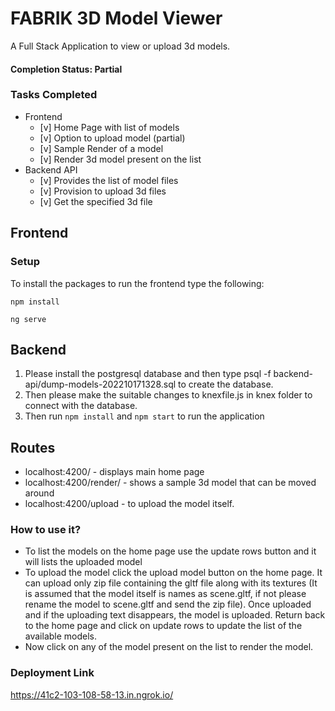 # FABRIK 3D Model Viewer
 A Full Stack Application to view or upload 3d models.

#### Completion Status: <b>Partial</b> 

### Tasks Completed
-  Frontend
    - [v] Home Page with list of models
    - [v] Option to upload model (partial)
    - [v] Sample Render of a model
    - [v] Render 3d model present on the list
-  Backend API
    - [v] Provides the list of model files
    - [v] Provision to upload 3d files
    - [v] Get the specified 3d file

## Frontend
### Setup
To install the packages to run the frontend type the following:

`npm install`

`ng serve`  

## Backend
1. Please install the postgresql database and then type psql -f backend-api/dump-models-202210171328.sql to create the database.
2. Then please make the suitable changes to knexfile.js in knex folder to connect with the database.
3. Then run `npm install` and `npm start` to run the application

## Routes
- localhost:4200/ - displays main home page
- localhost:4200/render/ - shows a sample 3d model that can be moved around
- localhost:4200/upload - to upload the model itself.

### How to use it?
- To list the models on the home page use the update rows button and it will lists the uploaded model
- To upload the model click the upload model button on the home page. It can upload only zip file containing the gltf file along with its textures (It is assumed that the model itself is names as scene.gltf, if not please rename the model to scene.gltf and send the zip file). Once uploaded and if the uploading text disappears, the model is uploaded. Return back to the home page and click on update rows to update the list of the available models.
- Now click on any of the model present on the list to render the model.

### Deployment Link
https://41c2-103-108-58-13.in.ngrok.io/



